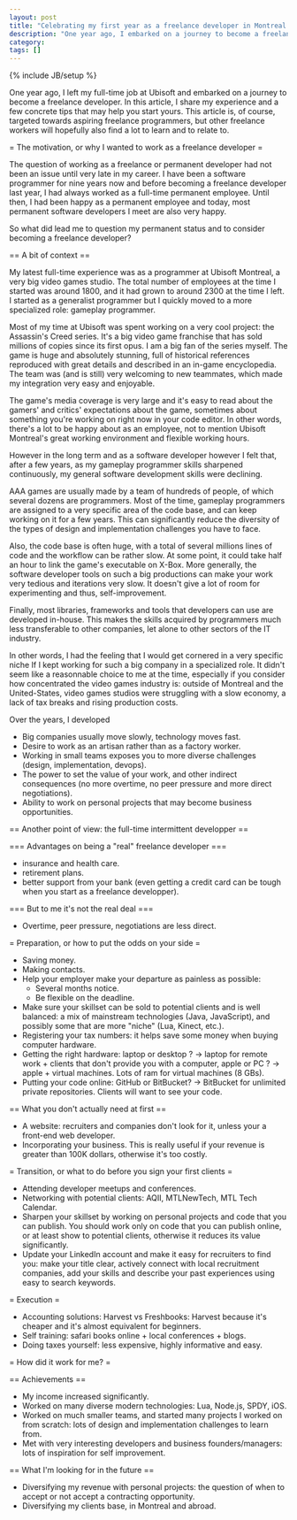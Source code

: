 ```yaml
---
layout: post
title: "Celebrating my first year as a freelance developer in Montreal: looking back and looking up"
description: "One year ago, I embarked on a journey to become a freelance developer. In this article, I share my experience and a few tips that may help you start yours."
category: 
tags: []
---
```

{% include JB/setup %}

One year ago, I left my full-time job at Ubisoft and embarked on a journey to become a freelance developer. In this article, I share my experience and a few concrete tips that may help you start yours. This article is, of course, targeted towards aspiring freelance programmers, but other freelance workers will hopefully also find a lot to learn and to relate to.

= The motivation, or why I wanted to work as a freelance developer =

The question of working as a freelance or permanent developer had not been an issue until very late in my career. I have been a software programmer for nine years now and before becoming a freelance developer last year, I had always worked as a full-time permanent employee. Until then, I had been happy as a permanent employee and today, most permanent software developers I meet are also very happy. 

So what did lead me to question my permanent status and to consider becoming a freelance developer? 

== A bit of context ==

My latest full-time experience was as a programmer at Ubisoft Montreal, a very big video games studio. The total number of employees at the time I started was around 1800, and it had grown to around 2300 at the time I left. I started as a generalist programmer but I quickly moved to a more specialized role: gameplay programmer.

Most of my time at Ubisoft was spent working on a very cool project: the Assassin's Creed series. It's a big video game franchise that has sold millions of copies since its first opus. I am a big fan of the series myself. The game is huge and absolutely stunning, full of historical references reproduced with great details and described in an in-game encyclopedia. 
The team was (and is still) very welcoming to new teammates, which made my integration very easy and enjoyable. 

The game's media coverage is very large and it's easy to read about the gamers' and critics' expectations about the game, sometimes about something you're working on right now in your code editor. In other words, there's a lot to be happy about as an employee, not to mention Ubisoft Montreal's great working environment and flexible working hours.

However in the long term and as a software developer however I felt that, after a few years, as my gameplay programmer skills sharpened continuously, my general software development skills were declining.

AAA games are usually made by a team of hundreds of people, of which several dozens are programmers. Most of the time, gameplay programmers are assigned to a very specific area of the code base, and can keep working on it for a few years. This can significantly reduce the diversity of the types of design and implementation challenges you have to face. 

Also, the code base is often huge, with a total of several millions lines of code and the workflow can be rather slow. At some point, it could take half an hour to link the game's executable on X-Box. More generally, the software developer tools 
on such a big productions can make your work very tedious and iterations very slow. It doesn't give a lot of room for experimenting and thus, self-improvement. 

Finally, most libraries, frameworks and tools that developers can use are developed in-house. This makes the skills acquired by programmers much less transferable to other companies, let alone to other sectors of the IT industry.

In other words, I had the feeling that I would get cornered in a very specific niche If I kept working for such a big company in a specialized role. It didn't seem like a reasonnable choice to me at the time, especially if you consider how concentrated the video games industry is: outside of Montreal and the United-States, video games studios were struggling with a slow economy, a lack of tax breaks and rising production costs.

Over the years, I developed 

- Big companies usually move slowly, technology moves fast.
- Desire to work as an artisan rather than as a factory worker.
- Working in small teams exposes you to more diverse challenges (design, implementation, devops).
- The power to set the value of your work, and other indirect consequences (no more overtime, no peer pressure and 
more direct negotiations).
- Ability to work on personal projects that may become business opportunities.

== Another point of view: the full-time intermittent developper == 
 
=== Advantages on being a "real" freelance developer ===

- insurance and health care.
- retirement plans.
- better support from your bank (even getting a credit card can be tough when you start as a freelance developper).

=== But to me it's not the real deal ===

- Overtime, peer pressure, negotiations are less direct.

= Preparation, or how to put the odds on your side =

- Saving money.
- Making contacts.
- Help your employer make your departure as painless as possible:
  - Several months notice.
  - Be flexible on the deadline.
- Make sure your skillset can be sold to potential clients and is well balanced: a mix of mainstream technologies (Java, JavaScript), and possibly some that are more "niche" (Lua, Kinect, etc.).
- Registering your tax numbers: it helps save some money when buying computer hardware.
- Getting the right hardware: laptop or desktop ? -> laptop for remote work + clients that don't provide you with a computer, apple or PC ? -> apple + virtual machines. Lots of ram for virtual machines (8 GBs).
- Putting your code online: GitHub or BitBucket? -> BitBucket for unlimited private repositories. Clients will want to see your code.

== What you don't actually need at first ==

- A website: recruiters and companies don't look for it, unless your a front-end web developer. 
- Incorporating your business. This is really useful if your revenue is greater than 100K dollars, otherwise it's too costly. 

= Transition, or what to do before you sign your first clients =

- Attending developer meetups and conferences.
- Networking with potential clients: AQII, MTLNewTech, MTL Tech Calendar.
- Sharpen your skillset by working on personal projects and code that you can publish. You should work only on code 
that you can publish online, or at least show to potential clients, otherwise it reduces its value significantly.
- Update your LinkedIn account and make it easy for recruiters to find you: make your title clear, actively connect with local recruitment companies, add your skills and describe your past experiences using easy to search keywords.

= Execution =

- Accounting solutions: Harvest vs Freshbooks: Harvest because it's cheaper and it's almost equivalent for beginners.
- Self training: safari books online + local conferences + blogs.
- Doing taxes yourself: less expensive, highly informative and easy.


= How did it work for me? =

== Achievements ==

- My income increased significantly.
- Worked on many diverse modern technologies: Lua, Node.js, SPDY, iOS.
- Worked on much smaller teams, and started many projects I worked on from scratch: lots of design and implementation challenges to learn from.
- Met with very interesting developers and business founders/managers: lots of inspiration for self improvement.

== What I'm looking for in the future ==

- Diversifying my revenue with personal projects: the question of when to accept or not accept a contracting opportunity.
- Diversifying my clients base, in Montreal and abroad.














